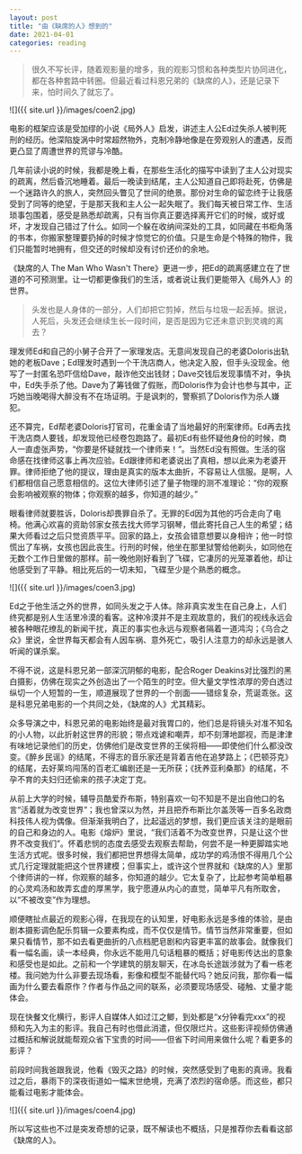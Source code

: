 ```yaml
---
layout: post
title: "由《缺席的人》想到的"
date: 2021-04-01
categories: reading
---
```


> 很久不写长评，随着观影量的增多，我的观影习惯和各种类型片协同进化，都在各种套路中转圈。但最近看过科恩兄弟的《缺席的人》，还是记录下来，怕时间久了就忘了。

![]({{ site.url }}/images/coen2.jpg)

电影的框架应该是受加缪的小说《局外人》启发，讲述主人公Ed过失杀人被判死刑的经历。他深陷旋涡中时常超然物外，克制冷静地像是在旁观别人的遭遇，反而更凸显了周遭世界的荒谬与冷酷。

几年前读小说的时候，我都是晚上看，在那些生活化的描写中读到了主人公对现实的疏离，然后昏沉地睡着。最后一晚读到结尾，主人公知道自己即将赴死，仿佛是一个迷路许久的旅人，突然回头瞥见了世间的绝景。那份对生命的留恋终于让我感受到了同等的绝望，于是那天我和主人公一起失眠了。我们每天被日常工作、生活琐事包围着，感受是熟悉却疏离，只有当你真正要选择离开它们的时候，或好或坏，才发现自己错过了什么。如同一个躲在收纳间深处的工具，如同藏在书柜角落的书本，你搬家整理要扔掉的时候才惊觉它的价值。只是生命是个特殊的物件，我们只能暂时地拥有，但交还的时候却没有讨价还价的余地。

《缺席的人 The Man Who Wasn't There》更进一步，把Ed的疏离感建立在了世道的不可预测里。让一切都更像我们的生活，或者说让我们更能带入《局外人》的世界。

> 头发也是人身体的一部分，人们却把它剪掉，然后与垃圾一起丢掉。据说，人死后，头发还会继续生长一段时间，是否是因为它还未意识到灵魂的离去？

理发师Ed和自己的小舅子合开了一家理发店。无意间发现自己的老婆Doloris出轨她的老板Dave；Ed理发时遇到一个干洗店商人，他决定入股，但手头没现金。他写了一封匿名恐吓信给Dave，敲诈他交出钱财；Dave交钱后发现事情不对，争执中，Ed失手杀了他。Dave为了筹钱做了假账，而Doloris作为会计也参与其中，正巧她当晚喝得大醉没有不在场证明。于是讽刺的，警察抓了Doloris作为杀人嫌犯。

还不算完，Ed帮老婆Doloris打官司，花重金请了当地最好的刑案律师。Ed再去找干洗店商人要钱，却发现他已经卷包跑路了。最初Ed有些怀疑他身份的时候，商人一直虚张声势，“你要是怀疑就找一个律师来！”。当然Ed没有照做。生活的宿命感在找律师这事上再次应验。Ed跟律师和老婆说出了真相，想以此来为老婆开罪。律师拒绝了他的提议，理由是真实的版本太曲折，不容易让人信服。是啊，人们都相信自己愿意相信的。这位大律师引述了量子物理的测不准理论：“你的观察会影响被观察的物体；你观察的越多，你知道的越少。”

眼看律师就要胜诉，Doloris却畏罪自杀了。无罪的Ed因为其他的巧合走向了电椅。他满心欢喜的资助邻家女孩去找大师学习钢琴，借此寄托自己人生的希望；结果大师看过之后只觉资质平平。回家的路上，女孩会错意想要以身相许；他一时惊慌出了车祸，女孩也因此丧生。行刑的时候，他坐在那里狱警给他剃头，如同他在无数个工作日里做的那样。前一晚他刚好看到了飞碟，它凄厉的光笼罩着他，却让他感受到了平静。相比死后的一切未知，飞碟至少是个熟悉的概念。

![]({{ site.url }}/images/coen3.jpg)

Ed之于他生活之外的世界，如同头发之于人体。除非真实发生在自己身上，人们终究都是别人生活里冷漠的看客。这种冷漠并不是主观故意的，我们的视线永远会被各种眼花缭乱的新闻干扰，真正的事实也永远与观察者隔着一道鸿沟；《乌合之众》里说，全世界每天都会有人因车祸、意外死亡，吸引人注意力的却永远是骇人听闻的谋杀案。

不得不说，这是科恩兄弟一部深沉阴郁的电影，配合Roger Deakins对比强烈的黑白摄影，仿佛在现实之外创造出了一个陌生的时空。但大量文学性浓厚的旁白透过纵切一个人短暂的一生，顺道展现了世界的一个剖面——错综复杂，荒诞乖张。这是科恩兄弟电影的一个共同之处，《缺席的人》尤其精彩。

众多导演之中，科恩兄弟的电影始终是最对我胃口的，他们总是将镜头对准不知名的小人物，以此折射这世界的形貌；带点戏谑和嘲弄，却不刻薄地鄙视，而是津津有味地记录他们的历史，仿佛他们是改变世界的王侯将相——即使他们什么都没改变。《醉乡民谣》的结尾，不得志的音乐家还是背着吉他在追梦路上；《巴顿芬克》的结尾，去好莱坞闯荡的百老汇编剧还是一无所获；《抚养亚利桑那》的结尾，不孕不育的夫妇归还偷来的孩子决定丁克。

从前上大学的时候，辅导员酷爱乔布斯，特别喜欢一句不知是不是出自他口的名言“活着就为改变世界”；我也曾深以为然，并且把乔布斯比尔盖茨等一百多名政商科技伟人视为偶像。但渐渐我明白了，比起遥远的梦想，我们更应该关注的是眼前的自己和身边的人。电影《熔炉》里说，“我们活着不为改变世界，只是让这个世界不改变我们”。怀着悲悯的态度去感受去观察去帮助，何尝不是一种更脚踏实地生活方式呢。很多时候，我们都把世界想得太简单，成功学的鸡汤恨不得用几个公式几行定理就能把这个世界建模；但事实上，或许这个世界就和《缺席的人》里那个律师讲的一样，你观察的越多，你知道的越少。它太复杂了，比起参考简单粗暴的心灵鸡汤和故弄玄虚的厚黑学，我宁愿遵从内心的直觉，简单平凡有所取舍，以“不被改变”作为理想。

顺便瞎扯点最近的观影心得，在我现在的认知里，好电影永远是多维的体验，是由剧本摄影调色配乐剪辑一众要素构成，而不仅仅是情节。情节当然非常重要，但如果只看情节，那不如去看更曲折的八点档肥皂剧和内容更丰富的故事会。就像我们看一幅名画，读一本经典，你永远不能用几句话粗暴的概括；好电影传达出的意象和感受也是如此。之前和一个学建筑的朋友聊天，在冰岛长途跋涉就为了看一栋老楼。我问她为什么非要去现场看，影像和模型不能替代吗？她反问我，那你看一幅画为什么要去看原作？作者与作品之间的联系，必须要现场感受、碰触、丈量才能体会。

现在快餐文化横行，影评人自媒体人如过江之鲫，到处都是“x分钟看完xxx”的视频和先入为主的影评。我自己有时也借此消遣，但仅限烂片。这些影评视频仿佛通过概括和解说就能帮观众省下宝贵的时间——但省下时间用来做什么呢？看更多的影评？

前段时间我爸跟我说，他看《毁灭之路》的时候，突然感受到了电影的真谛。我看过之后，暴雨下的深夜街道如一幅末世绝境，充满了浓烈的宿命感。而这些，都只能看过电影才能体会。

![]({{ site.url }}/images/coen4.jpg)

所以写这些也不过是突发奇想的记录，既不解读也不概括，只是推荐你去看看这部《缺席的人》。